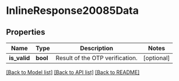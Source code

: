 # InlineResponse20085Data

## Properties
Name | Type | Description | Notes
------------ | ------------- | ------------- | -------------
**is_valid** | **bool** | Result of the OTP verification. | [optional] 

[[Back to Model list]](../../README.md#documentation-for-models) [[Back to API list]](../../README.md#documentation-for-api-endpoints) [[Back to README]](../../README.md)

